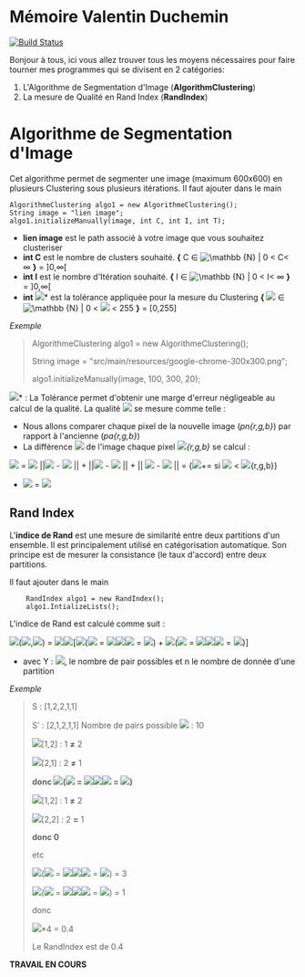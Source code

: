 

# Mémoire Valentin Duchemin
[![Build Status](https://travis-ci.com/valentinduchj/M2Memory.svg?branch=master)](https://travis-ci.com/valentinduchj/M2Memory)

Bonjour à tous, ici vous allez trouver tous les moyens nécessaires pour faire tourner mes programmes qui se divisent en 2 catégories: 

 1. L'Algorithme de Segmentation d'Image (**AlgorithmClustering**) 
 2. La mesure de Qualité en Rand Index (**RandIndex**)

# Algorithme de Segmentation d'Image

Cet algorithme permet de segmenter une image (maximum 600x600) en plusieurs Clustering sous plusieurs itérations.
Il faut ajouter dans le main

    AlgorithmeClustering algo1 = new AlgorithmeClustering();
	String image = "lien image";
	algo1.initializeManually(image, int C, int I, int T);

 - **lien image** est le path associé à votre image que vous souhaitez clusteriser
 - **int C** est le nombre de clusters souhaité. **{** C ∈ ![\mathbb {N} ](https://wikimedia.org/api/rest_v1/media/math/render/svg/fdf9a96b565ea202d0f4322e9195613fb26a9bed) | 0 < C< ∞ **}** = ]0,∞[ 
 - **int I** est le nombre d'Itération souhaité. **{** I ∈ ![\mathbb {N} ](https://wikimedia.org/api/rest_v1/media/math/render/svg/fdf9a96b565ea202d0f4322e9195613fb26a9bed) | 0 < I< ∞ **}** = ]0,∞[ 
 - **int <img src="https://latex.codecogs.com/gif.latex?$\Gamma$"/>***   est la tolérance appliquée pour la mesure du Clustering **{** <img src="https://latex.codecogs.com/gif.latex?$\Gamma$"/> ∈ ![\mathbb {N} ](https://wikimedia.org/api/rest_v1/media/math/render/svg/fdf9a96b565ea202d0f4322e9195613fb26a9bed) | 0 < <img src="https://latex.codecogs.com/gif.latex?$\Gamma$"/> < 255 **}** = [0,255] 
 
*Exemple*
> AlgorithmeClustering algo1 = new AlgorithmeClustering(); 
>
> String image = "src/main/resources/google-chrome-300x300.png"; 
>
> algo1.initializeManually(image, 100, 300, 20);

**<img src="https://latex.codecogs.com/gif.latex?$\Gamma$"/>*** : La Tolérance permet d'obtenir une marge d'erreur négligeable au calcul de la qualité. 
La qualité <img src="https://latex.codecogs.com/gif.latex?$Q$"/> se mesure comme telle :
 - Nous allons comparer chaque pixel de la nouvelle image (*pn{r,g,b}*) par rapport à l'ancienne (*pa{r,g,b}*)
 - La différence <img src="https://latex.codecogs.com/gif.latex?$B$"/> de l'image chaque pixel  <img src="https://latex.codecogs.com/gif.latex?$P$"/>*{r,g,b}* se calcul : 
 
<img src="https://latex.codecogs.com/gif.latex?$B$"/> = <img src="https://latex.codecogs.com/gif.latex?$\sum_{i=1}^{Width*Height}"/>  ||<img src="https://latex.codecogs.com/gif.latex?$pn_{i}$r"/> - <img src="https://latex.codecogs.com/gif.latex?$pa_{i}r$"/> || + ||<img src="https://latex.codecogs.com/gif.latex?$pn_{i}g$"/> - <img src="https://latex.codecogs.com/gif.latex?$pa_{i}g$"/> || + || <img src="https://latex.codecogs.com/gif.latex?$pn_{i}b$"/> - <img src="https://latex.codecogs.com/gif.latex?$pa_{i}b$"/> || = {<img src="https://latex.codecogs.com/gif.latex?$B$"/>+= si **<img src="https://latex.codecogs.com/gif.latex?$\Gamma$"/>** < <img src="https://latex.codecogs.com/gif.latex?$P$"/>{r,g,b}}
- <img src="https://latex.codecogs.com/gif.latex?$Q$"/> = <img src="https://latex.codecogs.com/gif.latex?\frac{100B}{(255*Width*Height)/2}"/>

## Rand Index

L'**indice de Rand**  est une mesure de similarité entre deux partitions d'un ensemble. Il est principalement utilisé en catégorisation automatique. Son principe est de mesurer la consistance (le taux d'accord) entre deux partitions.

Il faut ajouter dans le main 

    	RandIndex algo1 = new RandIndex();
		algo1.IntializeLists();
	
L'indice de Rand est calculé comme suit :

<img src="https://latex.codecogs.com/gif.latex?$R$"/>(<img src="https://latex.codecogs.com/gif.latex?$S$"/>,<img src="https://latex.codecogs.com/gif.latex?$S'$"/>) = <img src="https://latex.codecogs.com/gif.latex?\frac{1}{Y}"/><img src="https://latex.codecogs.com/gif.latex?$\sum_{i,j}$"/>[<img src="https://latex.codecogs.com/gif.latex?$I$"/>(<img src="https://latex.codecogs.com/gif.latex?$l_{i}$"/> = <img src="https://latex.codecogs.com/gif.latex?$l_{j}$"/><img src="https://latex.codecogs.com/gif.latex?$\bigwedge$"/><img src="https://latex.codecogs.com/gif.latex?$l'_{i}$"/> = <img src="https://latex.codecogs.com/gif.latex?$l'_{j}$"/>) + <img src="https://latex.codecogs.com/gif.latex?$I$"/>(<img src="https://latex.codecogs.com/gif.latex?$l_{i}$"/> = <img src="https://latex.codecogs.com/gif.latex?$l_{j}$"/><img src="https://latex.codecogs.com/gif.latex?$\bigvee$"/><img src="https://latex.codecogs.com/gif.latex?$l'_{i}$"/> = <img src="https://latex.codecogs.com/gif.latex?$l'_{j}$"/>)]

 - avec Y : <img src="https://latex.codecogs.com/gif.latex?$$\binom{n}{2}$$"/>, le nombre de pair possibles et n le nombre de donnée d'une partition

*Exemple*

> S : [1,2,2,1,1]
>
> S' : [2,1,2,1,1]
> Nombre de pairs possible <img src="https://latex.codecogs.com/gif.latex?$$\binom{5}{2}$$"/> : 10
>
> <img src="https://latex.codecogs.com/gif.latex?$S_{1,2}$"/>[1,2] : 1 **≠** 2
>
> <img src="https://latex.codecogs.com/gif.latex?$S'_{1,2}$"/>[2,1] : 2 **≠** 1
>
>  **donc <img src="https://latex.codecogs.com/gif.latex?$I$"/>(<img src="https://latex.codecogs.com/gif.latex?$l_{i}$"/> = <img src="https://latex.codecogs.com/gif.latex?$l_{j}$"/><img src="https://latex.codecogs.com/gif.latex?$\bigvee$"/><img src="https://latex.codecogs.com/gif.latex?$l'_{i}$"/> = <img src="https://latex.codecogs.com/gif.latex?$l'_{j}$"/>)**
>  
>  <img src="https://latex.codecogs.com/gif.latex?$S_{1,3}$"/>[1,2] : 1 **≠** 2 
>
>  <img src="https://latex.codecogs.com/gif.latex?$S'_{1,3}$"/>[2,2] : 2 **=** 1
>
>  **donc 0**
>  
>  etc
>  
>  <img src="https://latex.codecogs.com/gif.latex?$I$"/>(<img src="https://latex.codecogs.com/gif.latex?$l_{i}$"/> = <img src="https://latex.codecogs.com/gif.latex?$l_{j}$"/><img src="https://latex.codecogs.com/gif.latex?$\bigvee$"/><img src="https://latex.codecogs.com/gif.latex?$l'_{i}$"/> = <img src="https://latex.codecogs.com/gif.latex?$l'_{j}$"/>) = 3
> 
>  <img src="https://latex.codecogs.com/gif.latex?$I$"/>(<img src="https://latex.codecogs.com/gif.latex?$l_{i}$"/> = <img src="https://latex.codecogs.com/gif.latex?$l_{j}$"/><img src="https://latex.codecogs.com/gif.latex?$\bigwedge$"/><img src="https://latex.codecogs.com/gif.latex?$l'_{i}$"/> = <img src="https://latex.codecogs.com/gif.latex?$l'_{j}$"/>) = 1 
>
>  donc
>
> <img src="https://latex.codecogs.com/gif.latex?\frac{1}{10}"/>*4 = 0.4
>
>  Le RandIndex est de 0.4



**TRAVAIL EN COURS**
